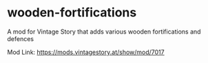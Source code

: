 # wooden-fortifications
A mod for Vintage Story that adds various wooden fortifications and defences

Mod Link: https://mods.vintagestory.at/show/mod/7017
